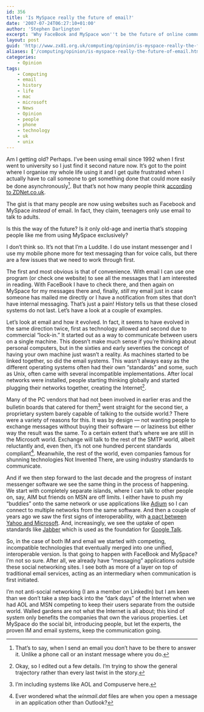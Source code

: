 ```yaml
---
id: 356
title: 'Is MySpace really the future of email?'
date: '2007-07-24T06:27:10+01:00'
author: 'Stephen Darlington'
excerpt: 'Why FaceBook and MySpace won''t be the future of online communication.'
layout: post
guid: 'http://www.zx81.org.uk/computing/opinion/is-myspace-really-the-future-of-email.html'
aliases: ['/computing/opinion/is-myspace-really-the-future-of-email.html']
categories:
    - Opinion
tags:
    - Computing
    - email
    - history
    - life
    - mac
    - microsoft
    - News
    - Opinion
    - people
    - phone
    - technology
    - uk
    - unix
---
```


Am I getting old? Perhaps. I’ve been using email since 1992 when I first went to university so I just find it second nature now. It’s got to the point where I organise my whole life using it and I get quite frustrated when I actually have to call someone to get something done that could more easily be done asynchronously[^1]. But that’s not how many people think [according to ZDNet.co.uk](http://news.zdnet.co.uk/communications/0,1000000085,39288115,00.htm "ZDNet.co.uk: Social networks seal email's fate").

The gist is that many people are now using websites such as Facebook and MySpace *instead* of email. In fact, they claim, teenagers only use email to talk to adults.

Is this the way of the future? Is it only old-age and inertia that’s stopping people like me from using MySpace exclusively?

I don’t think so. It’s not that I’m a Luddite. I do use instant messenger and I use my mobile phone more for text messaging than for voice calls, but there are a few issues that we need to work through first.

The first and most obvious is that of convenience. With email I can use one program (or check one website) to see all the messages that I am interested in reading. With FaceBook I have to check there, and then again on MySpace for my messages there and, finally, *still* my email just in case someone has mailed me directly or I have a notification from sites that don’t have internal messaging. That’s just a pain! History tells us that these closed systems do not last. Let’s have a look at a couple of examples.

Let’s look at email and how it evolved. In fact, it seems to have evolved in the same direction twice, first as technology allowed and second due to commercial “lock-in.” It started out as a way to communicate between users on a single machine. This doesn’t make much sense if you’re thinking about personal computers, but in the sixties and early seventies the concept of having your own machine just wasn’t a reality. As machines started to be linked together, so did the email systems. This wasn’t always easy as the different operating systems often had their own “standards” and some, such as Unix, often came with several incompatible implementations. After local networks were installed, people starting thinking globally and started plugging their networks together, creating the Internet[^2].

Many of the PC vendors that had not been involved in earlier eras and the bulletin boards that catered for them[^3] went straight for the second tier, a proprietary system barely capable of talking to the outside world.? There were a variety of reasons for this. It was by design — not wanting people to exchange messages without buying their software — or laziness but either way the result was the same. To a certain extent that’s where we are still in the Microsoft world. Exchange will talk to the rest of the SMTP world, albeit reluctantly and, even then, it’s not one hundred percent standards compliant[^4]. Meanwhile, the rest of the world, even companies famous for shunning technologies Not Invented There, are using industry standards to communicate.

And if we then step forward to the last decade and the progress of instant messenger software we see the same thing in the process of happening. We start with completely separate islands, where I can talk to other people on, say, AIM but friends on MSN are off limits. I either have to push my “buddies” onto the same network or use applications like [Adium](http://www.adiumx.com "Macintosh IM software") so I can connect to multiple networks from the same software. And then a couple of years ago we saw the first signs of interoperability, with [a pact between Yahoo and Microsoft](http://www.microsoft.com/presspass/press/2005/oct05/10-12MSNYahooMessengerPR.mspx "MSN and Yahoo! connect"). And, increasingly, we see the uptake of open standards like [Jabber](http://www.jabber.org/ "Open Instant Messenger") which is used as the foundation for [Google Talk](http://www.google.com/talk/ "Google Talk").

So, in the case of both IM and email we started with competing, incompatible technologies that eventually merged into one unified, interoperable version. Is that going to happen with FaceBook and MySpace? I’m not so sure. After all, we already have “messaging” applications outside these social networking sites. I see both as more of a layer on top of traditional email services, acting as an intermediary when communication is first initiated.

I’m not anti-social networking (I am a member on LinkedIn) but I am keen than we don’t take a step back into the “dark days” of the Internet when we had AOL and MSN competing to keep their users separate from the outside world. Walled gardens are not what the Internet is all about; this kind of system only benefits the companies that own the various properties. Let MySpace do the social bit, introducing people, but let the experts, the proven IM and email systems, keep the communication going.
[^1]: That’s to say, when I send an email you don’t have to be there to answer it. Unlike a phone call or an instant message where you do.
[^2]: Okay, so I edited out a few details. I’m trying to show the general trajectory rather than every last twist in the story.
[^3]: I’m including systems like AOL and Compuserve here.
[^4]: Ever wondered what the *winmail.dat* files are when you open a message in an application other than Outlook?
